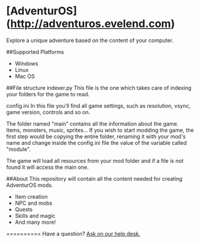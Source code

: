 [AdventurOS] (http://adventuros.evelend.com)
==========
Explore a unique adventure based on the content of your computer.

##Supported Platforms
* Windows
* Linux
* Mac OS

##File structure
indexer.py
This file is the one which takes care of indexing your folders for the game to read.

config.ini
In this file you'll find all game settings, such as resolution, vsync, game version, controls and so on.


The folder named "main" contains all the information about the game. 
Items, monsters, music, sprites... If you wish to start modding
the game, the first step would be copying the entire folder,
renaming it with your mod's name and change inside the config.ini file
the value of the variable called "module".

The game will load all resources from your mod folder and if a file is not
found it will access the main one.




##About
This repository will contain all the content needed for creating AdventurOS mods. 
* Item creation
* NPC and mobs
* Quests
* Skills and magic
* And many more!




==========
Have a question? [Ask on our help desk.](http://adventuros.evelend.com/help.php)
